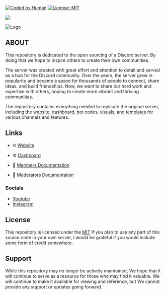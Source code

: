 

[![Coded by Human](https://camo.githubusercontent.com/6ad868d8edb3c435e29d1dde82d432717c340c21b29849dd391ec3eb2a7cd477/68747470733a2f2f696d672e736869656c64732e696f2f62616467652f436f646564253230427925323048756d616e2d3130302532352d627269676874677265656e)]()
[![License: MIT](https://img.shields.io/badge/License-MIT-yellow.svg)](https://opensource.org/licenses/MIT)

<p align="left"><a href="https://discord.gg/csVq5dFXTr"><img src="https://discord.com/api/guilds/560140367362523136/widget.png?style=banner2"/></a></p>


![Logo](https://i.imgur.com/OaqveQp.png)


## ABOUT

This repository is dedicated to the open sourcing of a Discord server. By doing that we hope to inspire others to create their own communities.

The server was created with great effort and attention to detail and served as a hub for the Discord community. Over the years, the server grew in popularity and became a space for thousands of people to connect, share ideas, and build friendships. Now, we want to share our hard work and expertise with others, hoping to create more vibrant and thriving communities.

The repository contains everything needed to replicate the original server, including the [website](https://github.com/Laernos/PatatesSevenler/tree/main/Website), [dashboard](https://github.com/Laernos/PatatesSevenler/tree/main/Dashboard), [bot](https://github.com/Laernos/PatatesSevenler/tree/main/Yagpdb-CC) codes, [visuals](https://github.com/Laernos/PatatesSevenler/tree/main/Visuals), and [templates](https://github.com/Laernos/PatatesSevenler/releases/tag/Templates) for various channels and features.



## Links

* 🌐 [Website](https://patates-website.vercel.app/)
* ⚙️ [Dashboard](https://dashboard-html.vercel.app/)

* 📖 [Members Documentation](https://laernos.gitbook.io/patates-sevenler/)
* 📖 [Moderators Documentation](https://laernos.gitbook.io/mod-docs/)

### Socials
* [Youtube](https://www.youtube.com/@patatessevenler6376)
* [Instagram](https://www.instagram.com/patates_sevenler/) 

## License

This repository is licensed under the [MIT](LICENSE) If you plan to use any part of this source code in your own server, I would be grateful if you would include some form of credit somewhere.

## Support

While this repository may no longer be actively maintained, We hope that it will continue to serve as a resource for those who may find it valuable. We will continue to make it available for viewing and reference, but We cannot provide any support or updates going forward.
